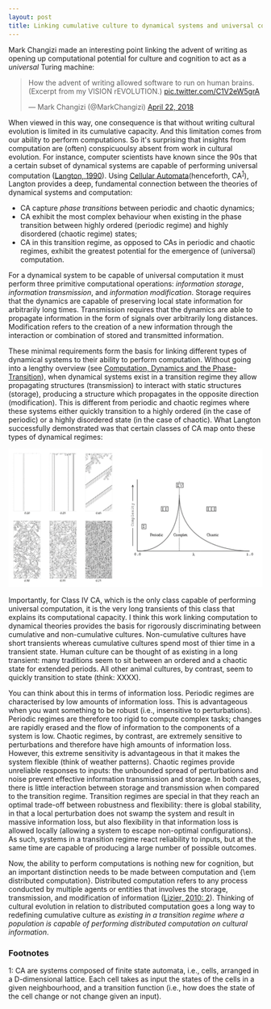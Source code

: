 ```yaml
---
layout: post
title: Linking cumulative culture to dynamical systems and universal computation
---
```


Mark Changizi made an interesting point linking the advent of writing as opening up computational potential for culture and cognition to act as a *universal* Turing machine:

<blockquote class="twitter-tweet" data-lang="en"><p lang="en" dir="ltr">How the advent of writing allowed software to run on human brains. (Excerpt from my VISION rEVOLUTION.) <a href="https://t.co/C1V2eW5grA">pic.twitter.com/C1V2eW5grA</a></p>&mdash; Mark Changizi (@MarkChangizi) <a href="https://twitter.com/MarkChangizi/status/987999008428716032?ref_src=twsrc%5Etfw">April 22, 2018</a></blockquote>
<script async src="https://platform.twitter.com/widgets.js" charset="utf-8"></script>

When viewed in this way, one consequence is that without writing cultural evolution is limited in its cumulative capacity. And this limitation comes from our ability to perform computations. So it's surprising that insights from computation are (often) conspicuoulsy absent from work in cultural evolution. For instance, computer scientists have known since the 90s that a certain subset of dynamical systems are capable of performing universal computation ([Langton, 1990](https://www.sciencedirect.com/science/article/pii/016727899090064V)). Using [Cellular Automata](https://en.wikipedia.org/wiki/Cellular_automaton)(henceforth, CA<sup>[1](#myfootnote1)</sup>), Langton provides a deep, fundamental connection between the theories of dynamical systems and computation:

* CA capture *phase transitions* between periodic and chaotic dynamics;
* CA exhibit the most complex behaviour when existing in the phase transition between highly ordered (periodic regime) and highly disordered (chaotic regime) states;
* CA in this transition regime, as opposed to CAs in periodic and chaotic regimes, exhibit the greatest potential for the emergence of (universal) computation.

For a dynamical system to be capable of universal computation it must perform three primitive computational operations: *information storage*, *information transmission*, and *information modification*. Storage requires that the dynamics are capable of preserving local state information for arbitrarily long times. Transmission requires that the dynamics are able to propagate information in the form of signals over arbitrarily long distances. Modification refers to the creation of a new information through the interaction or combination of stored and transmitted information. 

These minimal requirements form the basis for linking different types of dynamical systems to their ability to perform computation. Without going into a lengthy overview (see [Computation, Dynamics and the Phase-Transition](https://theory.org/complexity/cdpt/html/cdpt.html)), when dynamical systems exist in a transition regime they allow propagating structures (transmission) to interact with static structures (storage), producing a structure which propagates in the opposite direction (modification). This is different from periodic and chaotic regimes where these systems either quickly transition to a highly ordered (in the case of periodic) or a highly disordered state (in the case of chaotic). What Langton successfully demonstrated was that certain classes of CA map onto these types of dynamical regimes: 

![alt text](https://raw.githubusercontent.com/j-winters/j-winters.github.io/master/_posts/ca_systems.png)

Importantly, for Class IV CA, which is the only class capable of performing universal computation, it is the very long transients of this class that explains its computational capacity. I think this work linking computation to dynamical theories provides the basis for rigorously discriminating between cumulative and non-cumulative cultures. Non-cumulative cultures have short transients whereas cumulative cultures spend most of thier time in a transient state. Human culture can be thought of as existing in a long transient: many traditions seem to sit between an ordered and a chaotic state for extended periods. All other animal cultures, by contrast, seem to quickly transition to state (think: XXXX). 

You can think about this in terms of information loss. Periodic regimes are characterised by low amounts of information loss. This is advantageous when you want something to be robust (i.e., insensitive to perturbations). Periodic regimes are therefore too rigid to compute complex tasks; changes are rapidly erased and the flow of information to the components of a system is low. Chaotic regimes, by contrast, are extremely sensitive to perturbations and therefore have high amounts of information loss. However, this extreme sensitivity is advantageous in that it makes the system flexible (think of weather patterns). Chaotic regimes provide unreliable responses to inputs: the unbounded spread of perturbations and noise prevent effective information transmission and storage. In both cases, there is little interaction between storage and transmission when compared to the transition regime. Transition regimes are special in that they reach an optimal trade-off between robustness and flexibility: there is global stability, in that a local perturbation does not swamp the system and result in massive information loss, but also flexibility in that information loss is allowed locally (allowing a system to escape non-optimal configurations). As such, systems in a transition regime react reliability to inputs, but at the same time are capable of producing a large number of possible outcomes.

Now, the ability to perform computations is nothing new for cognition, but an important distinction needs to be made between computation and {\em distributed computation}. Distributed computation refers to any process conducted by multiple agents or entities that involves the storage, transmission, and modification of information ([Lizier, 2010: 2](http://lizier.me/joseph/publications/2010-Lizier-LocalInfoDynamics-Thesis.pdf)). Thinking of cultural evolution in relation to distributed computation goes a long way to redefining cumulative culture as *existing in a transition regime where a population is capable of performing distributed computation on cultural information*.



### Footnotes
<a name="myfootnote1">1</a>: CA are systems composed of finite state automata, i.e., cells, arranged in a D-dimensional lattice. Each cell takes as input the states of the cells in a given neighbourhood, and a transition function (i.e., how does the state of the cell change or not change given an input).
